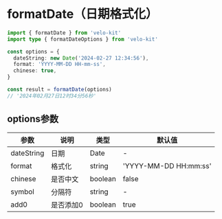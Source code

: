 # formatDate（日期格式化）
```ts
import { formatDate } from 'velo-kit'
import type { formatDateOptions } from 'velo-kit'

const options = {
  dateString: new Date('2024-02-27 12:34:56'),
  format: 'YYYY-MM-DD HH-mm-ss',
  chinese: true,
}

const result = formatDate(options)
// '2024年02月27日12时34分56秒'
```

## options参数
| 参数 | 说明    | 类型 | 默认值                |
| --- |-------| --- |--------------------|
| dateString | 日期    | Date | -                  |
| format | 格式化   | string | 'YYYY-MM-DD HH:mm:ss' |
| chinese | 是否中文  | boolean | false              |
| symbol | 分隔符   | string | -                  |
| add0 | 是否添加0 | boolean | true                   |

